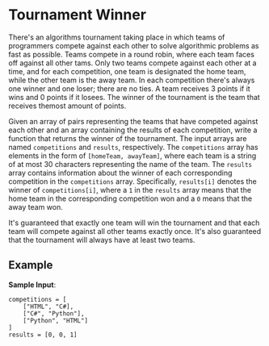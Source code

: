 # Tournament Winner
There's an algorithms tournament taking place in which teams of programmers compete against each other to solve algorithmic problems as fast as possible. Teams compete in a round robin, where each team faces off against all other tams. Only two teams compete against each other at a time, and for each competition, one team is designated the home team, while the other team is the away team. In each competition there's always one winner and one loser; there are no ties. A team receives 3 points if it wins and 0 points if it losees. The winner of the tournament is the team that receives themost amount of points.  

Given an array of pairs representing the teams that have competed against each other and an array containing the results of each competition, write a function that returns the winner of the tournament. The input arrays are named `competitions` and `results`, respectively. The `competitions` array has elements in the form of `[homeTeam, awayTeam]`, where each team is a string of at most 30 characters representing the name of the team. The `results` array contains information about the winner of each corresponding competition in the `competitions` array. Specifically, `results[i]` denotes the winner of `competitions[i]`, where a `1` in the `results` array means that the home team in the corresponding competition won and a `0` means that the away team won.  

It's guaranteed that exactly one team will win the tournament and that each team will compete against all other teams exactly once. It's also guaranteed that the tournament will always have at least two teams.  

## Example
__Sample Input__:  
```
competitions = [
    ["HTML", "C#],
    ["C#", "Python"],
    ["Python", "HTML"]
]
results = [0, 0, 1]
```
__Sample Output__:
```
// C# beats HTML, Python beats C#, and Python beats HTML
// HTML - 0 points
// C# - 3 points
// Python - 6 points
```

## Strategy and Complexity
__Strategy__:
* Use a hash table to store the total points collected by each team, with the team names as keys in the hash table. 
* Loop through all of the competitions, and update the hash table at every iteration. For each competition, consider the name of the winning team; if the name already exists in the hash table, update that entry by adding 3 points to it. If the team name doesn't exist in the hash table, add a new entry in the hash table with the key as the team name and the value as 3 (since the team won its first competition). While looping through all of the competitions, keep track of the team with the highest score, and at the end of the algorithm, return the team with the highest score.  

__Complexity__: O(n) Time | O(k) Space
* n = number of competitions
* k = number of teams